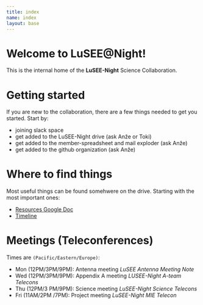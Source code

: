 ```yaml
---
title: index
name: index
layout: base
---
```


# Welcome to LuSEE@Night!

This is the internal home of the **LuSEE-Night** Science Collaboration.

# Getting started

If you are new to the collaboration, there are a few things needed to get you started.
Start by:
 * joining slack space
 * get added to the LuSEE-Night drive (ask Anže or Toki)
 * get added to the member-spreadsheet and mail exploder (ask Anže)
 * get added to the github organization (ask Anže)

 # Where to find things

 Most useful things can be found somehwere on the drive. Starting with the most important ones:
  * [Resources Google Doc](https://docs.google.com/document/d/1n0YFBFnhmmAgGVMQ3LWGwtIUcfmgx12tJtA-00h46hU/edit?usp=share_link)
  * [Timeline](https://docs.google.com/document/d/1ndxDshVJ4GEegQT07YKjqvmZzRBNwytxBjJo4_6WkbA/edit?usp=share_link)



# Meetings (Teleconferences)

Times are ```(Pacific/Eastern/Europe)```:

* Mon (12PM/3PM/9PM): Antenna meeting *LuSEE Antenna Meeting Note*
* Wed (12PM/3PM/9PM): Appendix A meeting *LUSEE-Night A-team Telecons*
* Thu (12PM/3 PM/9PM): Science meeting *LuSEE-Night Science Telecons*
* Fri (11AM/2PM /7PM): Project meeting *LuSEE-Night MIE Telecon*
